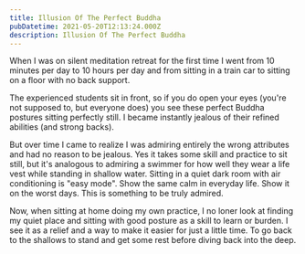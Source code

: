 ```yaml
---
title: Illusion Of The Perfect Buddha
pubDatetime: 2021-05-20T12:13:24.000Z
description: Illusion Of The Perfect Buddha
---
```


When I was on silent meditation retreat for the first time I went from 10
minutes per day to 10 hours per day and from sitting in a train car to sitting
on a floor with no back support.

The experienced students sit in front, so if you do open your eyes (you're not
supposed to, but everyone does) you see these perfect Buddha postures sitting
perfectly still. I became instantly jealous of their refined abilities (and
strong backs).

But over time I came to realize I was admiring entirely the wrong attributes and
had no reason to be jealous. Yes it takes some skill and practice to sit still,
but it's analogous to admiring a swimmer for how well they wear a life vest
while standing in shallow water. Sitting in a quiet dark room with air
conditioning is "easy mode". Show the same calm in everyday life. Show it on the
worst days. This is something to be truly admired.

Now, when sitting at home doing my own practice, I no loner look at finding my
quiet place and sitting with good posture as a skill to learn or burden. I see
it as a relief and a way to make it easier for just a little time. To go back to
the shallows to stand and get some rest before diving back into the deep.

